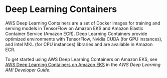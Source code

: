 # Deep Learning Containers<a name="deep-learning-containers"></a>

AWS Deep Learning Containers are a set of Docker images for training and serving models in TensorFlow on Amazon EKS and Amazon Elastic Container Service \(Amazon ECR\)\. Deep Learning Containers provide optimized environments with TensorFlow, Nvidia CUDA \(for GPU instances\), and Intel MKL \(for CPU instances\) libraries and are available in Amazon ECR\.

To get started using AWS Deep Learning Containers on Amazon EKS, see [AWS Deep Learning Containers on Amazon EKS](https://docs.aws.amazon.com/dlami/latest/devguide/deep-learning-containers-eks.html) in the *AWS Deep Learning AMI Developer Guide*\.